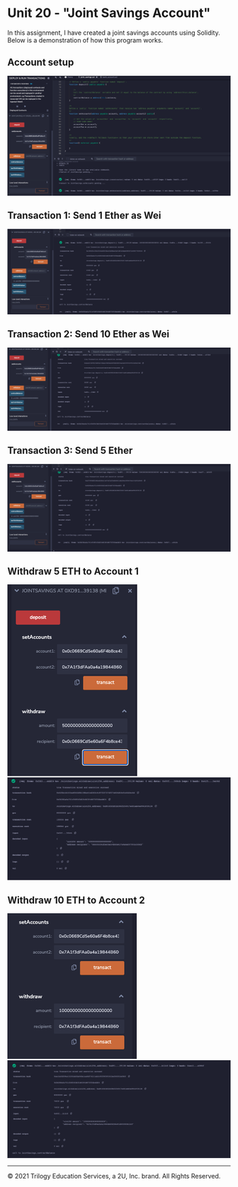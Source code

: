 # Unit 20 - "Joint Savings Account"

In this assignment, I have created a joint savings accounts using Solidity. Below is a demonstration of how this program works.

## Account setup

![account setup=“”](Execution_Results/setAccounts.png)

## Transaction 1: Send 1 Ether as Wei

![Transaction1=“”](Execution_Results/Send1ETH.png)

## Transaction 2: Send 10 Ether as Wei

![Transaction2=“”](Execution_Results/Send10ETH.png)

## Transaction 3: Send 5 Ether

![Transaction3=“”](Execution_Results/Send5ETH.png)

## Withdraw 5 ETH to Account 1

![Withdraw5=“”](Execution_Results/Withdraw_account1.png)
![Withdraw5=“”](Execution_Results/Withdraw_5_Ether_to_account_1.png)

## Withdraw 10 ETH to Account 2

![Withdraw10=“”](Execution_Results/Withdraw_account2.png)
![Withdraw10=“”](Execution_Results/Withdraw_10_Ether_to_account_2.png)


---

© 2021 Trilogy Education Services, a 2U, Inc. brand. All Rights Reserved.

